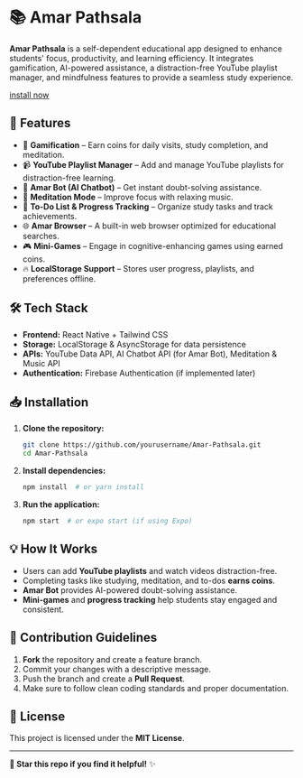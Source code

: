 # 📚 Amar Pathsala

**Amar Pathsala** is a self-dependent educational app designed to enhance students' focus, productivity, and learning efficiency. It integrates gamification, AI-powered assistance, a distraction-free YouTube playlist manager, and mindfulness features to provide a seamless study experience.

[install now]('https://play.google.com/store/apps/details?id=com.ashesdas.amarpathsalaapp&hl=en_IN')

## 🚀 Features

- 🎯 **Gamification** – Earn coins for daily visits, study completion, and meditation.
- 📹 **YouTube Playlist Manager** – Add and manage YouTube playlists for distraction-free learning.
- 🤖 **Amar Bot (AI Chatbot)** – Get instant doubt-solving assistance.
- 🎵 **Meditation Mode** – Improve focus with relaxing music.
- 📑 **To-Do List & Progress Tracking** – Organize study tasks and track achievements.
- 🌐 **Amar Browser** – A built-in web browser optimized for educational searches.
- 🎮 **Mini-Games** – Engage in cognitive-enhancing games using earned coins.
- 🔥 **LocalStorage Support** – Stores user progress, playlists, and preferences offline.

## 🛠️ Tech Stack

- **Frontend:** React Native + Tailwind CSS
- **Storage:** LocalStorage & AsyncStorage for data persistence
- **APIs:** YouTube Data API, AI Chatbot API (for Amar Bot), Meditation & Music API
- **Authentication:** Firebase Authentication (if implemented later)

## 📥 Installation

1. **Clone the repository:**
   ```sh
   git clone https://github.com/yourusername/Amar-Pathsala.git
   cd Amar-Pathsala
   ```

2. **Install dependencies:**
   ```sh
   npm install  # or yarn install
   ```

3. **Run the application:**
   ```sh
   npm start  # or expo start (if using Expo)
   ```

## 💡 How It Works
- Users can add **YouTube playlists** and watch videos distraction-free.
- Completing tasks like studying, meditation, and to-dos **earns coins**.
- **Amar Bot** provides AI-powered doubt-solving assistance.
- **Mini-games** and **progress tracking** help students stay engaged and consistent.

## 🤝 Contribution Guidelines
1. **Fork** the repository and create a feature branch.
2. Commit your changes with a descriptive message.
3. Push the branch and create a **Pull Request**.
4. Make sure to follow clean coding standards and proper documentation.

## 📄 License
This project is licensed under the **MIT License**.

---

**🌟 Star this repo if you find it helpful!** ✨

